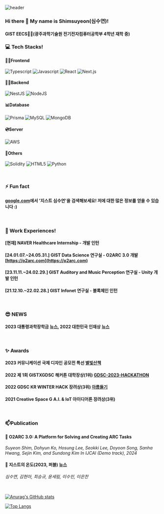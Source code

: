 
![header](https://capsule-render.vercel.app/api?type=slice&color=89CFF0&height=300&section=header&text=Shim%20suyeon&fontSize=90)
### Hi there 👋 My name is Shimsuyeon(심수연)!
#### GIST EECS👩‍🎓(광주과학기술원 전기전자컴퓨터공학부 4학년 재학 중)
### 💻 Tech Stacks! 
#### 🧑‍💻Frontend
![Typescript](https://img.shields.io/badge/Typescript-3178C6?style=flat-square&logo=typescript&logoColor=black) ![Javascript](https://img.shields.io/badge/Javascript-F7DF1E?style=flat-square&logo=javascript&logoColor=black) ![React](https://img.shields.io/badge/React-61DAFB?style=flat-square&logo=React&logoColor=black) ![Next.js](https://img.shields.io/badge/Next.js-000000?style=flat-square&logo=Next.js&logoColor=white) 

#### 🧑‍💻Backend
![NestJS](https://img.shields.io/badge/NestJS-E0234E?style=flat-square&logo=nestjs&logoColor=black) ![NodeJS](https://img.shields.io/badge/node.js-6DA55F?style=flat-square&logo=node.js&logoColor=white)

#### 📊Database
![Prisma](https://img.shields.io/badge/Prisma-2D3748?style=flat-square&logo=Prisma&logoColor=white)  ![MySQL](https://img.shields.io/badge/mysql-%2300f.svg?style=flat-square&logo=mysql&logoColor=white) 
![MongoDB](https://img.shields.io/badge/MongoDB-%234ea94b.svg?style=flat-square&logo=mongodb&logoColor=white)

#### 💿Server
![AWS](https://img.shields.io/badge/AWS-%23FF9900.svg?style=flat-square&logo=amazon-aws&logoColor=white) 

#### 💙Others
![Solidity](https://img.shields.io/badge/Solidity-363636?style=flat-square&logo=solidity&logoColor=white) ![HTML5](https://img.shields.io/badge/HTML5-E34F26?style=flat-square&logo=HTML5&logoColor=white) ![Python](https://img.shields.io/badge/Python-3776AB?style=flat-square&logo=Python&logoColor=white)

<br/>

### ⚡ Fun fact
#### [google.com](https://www.google.com/search?q=%EC%A7%80%EC%8A%A4%ED%8A%B8+%EC%8B%AC%EC%88%98%EC%97%B0)에서 '지스트 심수연'을 검색해보세요! 저에 대한 많은 정보를 얻을 수 있습니다 :)
<br/>

### 🔭 Work Experiences!
#### [현재] NAVER Healthcare Internship - 개발 인턴
#### [24.01.07.~24.05.31.] GIST Data Science 연구실 - O2ARC 3.0 개발 [https://o2arc.com](https://o2arc.com)
#### [23.11.11.~24.02.29.] GIST Auditory and Music Perception 연구실 - Unity 개발 인턴
#### [21.12.10.~22.02.28.] GIST Infonet 연구실 - 블록체인 인턴
<br/>

### 😎 NEWS
#### 2023 대통령과학장학금 [뉴스](https://www.yna.co.kr/view/AKR20230705036900054), 2022 대한민국 인재상 [뉴스](https://www.news1.kr/local/gwangju-jeonnam/4909905)

<br/>

### ✨ Awards
#### 2023 커뮤니케이션 국제 디자인 공모전 특선 [별빛산책](https://github.com/Shimsuyeon/starwalk)
#### 2022 제 1회 GISTXGDSC 해커톤 대학장상(1위) [GDSC-2023-HACKATHON](https://github.com/Shimsuyeon/gdsc-2023-hackathon)
#### 2022 GDSC KR WINTER HACK 장려상(3위) [아름들기](https://github.com/Shimsuyeon/15_areum-deulgi)
#### 2021 Creative Space G A.I. & IoT 아이디어톤 장려상(3위)

<br/>

### 📫Publication
#### 🧩 O2ARC 3.0: A Platform for Solving and Creating ARC Tasks
*Suyeon Shim, Dohyun Ko, Hosung Lee, Seokki Lee, Doyoon Song, Sanha Hwang, Sejin Kim, and Sundong Kim
In IJCAI (Demo track), 2024*
#### 📖 지스트의 온도(2023, 퍼블) [뉴스](https://biz.chosun.com/science-chosun/science/2024/03/19/OTL7D3Y5Y5GCLADT7M2ILNWPUY/)
*심수연, 김현아, 최승규, 윤세림, 이수민, 이은찬*


<br><br>
[![Anurag's GitHub stats](https://github-readme-stats.vercel.app/api?username=Shimsuyeon)](https://github.com/anuraghazra/github-readme-stats)

 [![Top Langs](https://github-readme-stats.vercel.app/api/top-langs/?username=Shimsuyeon&layout=compact)](https://github.com/anuraghazra/github-readme-stats)
  


<!--
**Shimsuyeon/Shimsuyeon** is a ✨ _special_ ✨ repository because its `README.md` (this file) appears on your GitHub profile.

Here are some ideas to get you started:

- 🔭 I’m currently working on ...
- 🌱 I’m currently learning ...
- 👯 I’m looking to collaborate on ...
- 🤔 I’m looking for help with ...
- 💬 Ask me about ...
- 📫 How to reach me: ...
- 😄 Pronouns: ...
- ⚡ Fun fact: ...
-->

